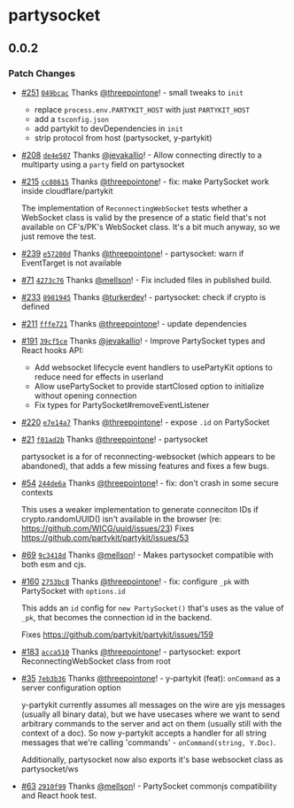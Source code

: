 # partysocket

## 0.0.2

### Patch Changes

- [#251](https://github.com/partykit/partykit/pull/251) [`049bcac`](https://github.com/partykit/partykit/commit/049bcac42aa49e4bddec975c63b7d7984112e450) Thanks [@threepointone](https://github.com/threepointone)! - small tweaks to `init`

  - replace `process.env.PARTYKIT_HOST` with just `PARTYKIT_HOST`
  - add a `tsconfig.json`
  - add partykit to devDependencies in `init`
  - strip protocol from host (partysocket, y-partykit)

- [#208](https://github.com/partykit/partykit/pull/208) [`de4e507`](https://github.com/partykit/partykit/commit/de4e507cc7bcab1bd1f51b5e83b09a32578c70a3) Thanks [@jevakallio](https://github.com/jevakallio)! - Allow connecting directly to a multiparty using a `party` field on partysocket

- [#215](https://github.com/partykit/partykit/pull/215) [`cc88615`](https://github.com/partykit/partykit/commit/cc88615a750744fac151f9a0cfae5a94b0f546e2) Thanks [@threepointone](https://github.com/threepointone)! - fix: make PartySocket work inside cloudflare/partykit

  The implementation of `ReconnectingWebSocket` tests whether a WebSocket class is valid by the presence of a static field that's not available on CF's/PK's WebSocket class. It's a bit much anyway, so we just remove the test.

- [#239](https://github.com/partykit/partykit/pull/239) [`e57200d`](https://github.com/partykit/partykit/commit/e57200d8be5e148062d08041856118882ce97cfb) Thanks [@threepointone](https://github.com/threepointone)! - partysocket: warn if EventTarget is not available

- [#71](https://github.com/partykit/partykit/pull/71) [`4273c76`](https://github.com/partykit/partykit/commit/4273c76d77157ffad4869ebaa6d08c599b833db7) Thanks [@mellson](https://github.com/mellson)! - Fix included files in published build.

- [#233](https://github.com/partykit/partykit/pull/233) [`8981945`](https://github.com/partykit/partykit/commit/8981945ae1ba3ce8eea02ecdb7192e85ea6fde3e) Thanks [@turkerdev](https://github.com/turkerdev)! - partysocket: check if crypto is defined

- [#211](https://github.com/partykit/partykit/pull/211) [`fffe721`](https://github.com/partykit/partykit/commit/fffe72148e5cc425e80c90b6bf180192df410080) Thanks [@threepointone](https://github.com/threepointone)! - update dependencies

- [#191](https://github.com/partykit/partykit/pull/191) [`39cf5ce`](https://github.com/partykit/partykit/commit/39cf5cebf5e699bc50ace8b6d25cd82c807e863a) Thanks [@jevakallio](https://github.com/jevakallio)! - Improve PartySocket types and React hooks API:

  - Add websocket lifecycle event handlers to usePartyKit options to reduce need for effects in userland
  - Allow usePartySocket to provide startClosed option to initialize without opening connection
  - Fix types for PartySocket#removeEventListener

- [#220](https://github.com/partykit/partykit/pull/220) [`e7e14a7`](https://github.com/partykit/partykit/commit/e7e14a7a10187dc946ddc5373eab6acc27c48387) Thanks [@threepointone](https://github.com/threepointone)! - expose `.id` on PartySocket

- [#21](https://github.com/partykit/partykit/pull/21) [`f01ad2b`](https://github.com/partykit/partykit/commit/f01ad2b33ff71099344b570ba49d7bf03f7c88bf) Thanks [@threepointone](https://github.com/threepointone)! - partysocket

  partysocket is a for of reconnecting-websocket (which appears to be abandoned), that adds a few missing features and fixes a few bugs.

- [#54](https://github.com/partykit/partykit/pull/54) [`244de6a`](https://github.com/partykit/partykit/commit/244de6aaa9ed2ee7770d29ffc6be51c5fb38939a) Thanks [@threepointone](https://github.com/threepointone)! - fix: don't crash in some secure contexts

  This uses a weaker implementation to generate conneciton IDs if crypto.randomUUID() isn't available in the browser (re: https://github.com/WICG/uuid/issues/23) Fixes https://github.com/partykit/partykit/issues/53

- [#69](https://github.com/partykit/partykit/pull/69) [`9c3418d`](https://github.com/partykit/partykit/commit/9c3418df3cf7173b49217145fb2c77adda4f4330) Thanks [@mellson](https://github.com/mellson)! - Makes partysocket compatible with both esm and cjs.

- [#160](https://github.com/partykit/partykit/pull/160) [`2753bc8`](https://github.com/partykit/partykit/commit/2753bc86a2dc2e4bd140bda3fab0a3d3793dc008) Thanks [@threepointone](https://github.com/threepointone)! - fix: configure `_pk` with PartySocket with `options.id`

  This adds an `id` config for `new PartySocket()` that's uses as the value of `_pk`, that becomes the connection id in the backend.

  Fixes https://github.com/partykit/partykit/issues/159

- [#183](https://github.com/partykit/partykit/pull/183) [`acca510`](https://github.com/partykit/partykit/commit/acca510babe8c1b4a463f2d85aa11f0450f0b771) Thanks [@threepointone](https://github.com/threepointone)! - partysocket: export ReconnectingWebSocket class from root

- [#35](https://github.com/partykit/partykit/pull/35) [`7eb3b36`](https://github.com/partykit/partykit/commit/7eb3b3621027480092a927bec5b6096ba4614027) Thanks [@threepointone](https://github.com/threepointone)! - y-partykit (feat): `onCommand` as a server configuration option

  y-partykit currently assumes all messages on the wire are yjs messages (usually all binary data), but we have usecases where we want to send arbitrary commands to the server and act on them (usually still with the context of a doc). So now y-partykit accepts a handler for all string messages that we're calling 'commands' - `onCommand(string, Y.Doc)`.

  Additionally, partysocket now also exports it's base websocket class as partysocket/ws

- [#63](https://github.com/partykit/partykit/pull/63) [`2910f99`](https://github.com/partykit/partykit/commit/2910f99154efae0a8cce003b12891b473d39f449) Thanks [@mellson](https://github.com/mellson)! - PartySocket commonjs compatibility and React hook test.

